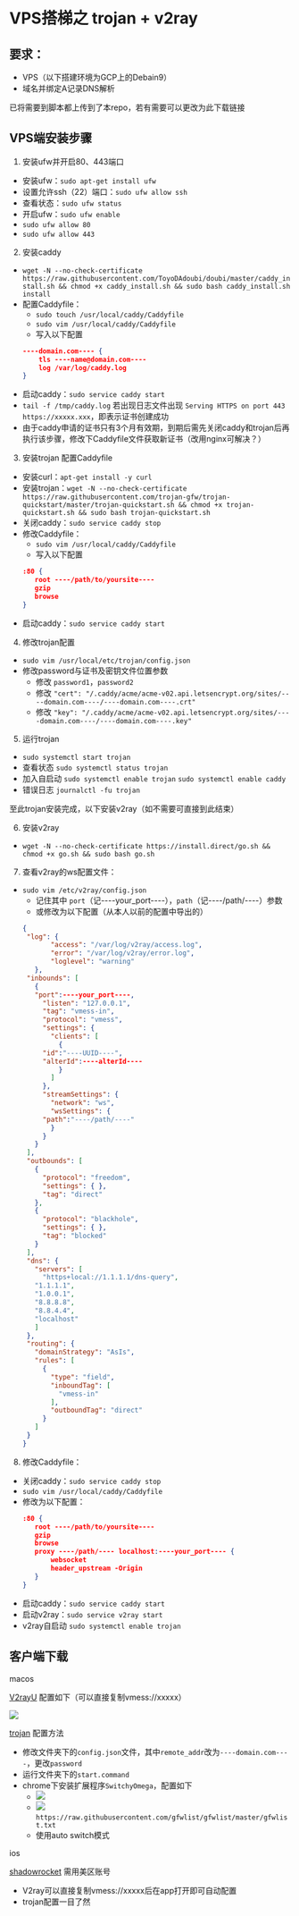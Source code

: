 # VPS搭梯之 trojan + v2ray

## 要求：
- VPS（以下搭建环境为GCP上的Debain9）
- 域名并绑定A记录DNS解析

已将需要到脚本都上传到了本repo，若有需要可以更改为此下载链接

## VPS端安装步骤

1. 安装ufw并开启80、443端口
  - 安装ufw：`sudo apt-get install ufw`
  - 设置允许ssh（22）端口：`sudo ufw allow ssh`
  - 查看状态：`sudo ufw status`
  - 开启ufw：`sudo ufw enable`
  - `sudo ufw allow 80`
  - `sudo ufw allow 443`

2. 安装caddy
  - `wget -N --no-check-certificate https://raw.githubusercontent.com/ToyoDAdoubi/doubi/master/caddy_install.sh && chmod +x caddy_install.sh && sudo bash caddy_install.sh install`
  - 配置Caddyfile：
     - `sudo touch /usr/local/caddy/Caddyfile`
	 - `sudo vim /usr/local/caddy/Caddyfile`
	 - 写入以下配置
	 ``` json
	 ----domain.com---- {
	     tls ----name@domain.com----
		 log /var/log/caddy.log
   	 }
     ```
  - 启动caddy：`sudo service caddy start`
  - `tail -f /tmp/caddy.log` 若出现日志文件出现 `Serving HTTPS on port 443  https://xxxxx.xxx`，即表示证书创建成功
  - 由于caddy申请的证书只有3个月有效期，到期后需先关闭caddy和trojan后再执行该步骤，修改下Caddyfile文件获取新证书（改用nginx可解决？）

3. 安装trojan 配置Caddyfile
  - 安装curl：`apt-get install -y curl`
  - 安装trojan：`wget -N --no-check-certificate https://raw.githubusercontent.com/trojan-gfw/trojan-quickstart/master/trojan-quickstart.sh && chmod +x trojan-quickstart.sh && sudo bash trojan-quickstart.sh`
  - 关闭caddy：`sudo service caddy stop`
  - 修改Caddyfile：
	 - `sudo vim /usr/local/caddy/Caddyfile`
	 - 写入以下配置
	 ```json
	:80 {
	    root ----/path/to/yoursite----
		gzip
		browse
	}
     ```
  - 启动caddy：`sudo service caddy start`

4. 修改trojan配置
  - `sudo vim /usr/local/etc/trojan/config.json`
  - 修改password与证书及密钥文件位置参数
    - 修改 `password1`，`password2`
	- 修改 `"cert": "/.caddy/acme/acme-v02.api.letsencrypt.org/sites/----domain.com----/----domain.com----.crt"`
	- 修改 `"key": "/.caddy/acme/acme-v02.api.letsencrypt.org/sites/----domain.com----/----domain.com----.key"`

5. 运行trojan
  - `sudo systemctl start trojan`
  - 查看状态 `sudo systemctl status trojan`
  - 加入自启动 `sudo systemctl enable trojan` `sudo systemctl enable caddy`
  - 错误日志 `journalctl -fu trojan`

  至此trojan安装完成，以下安装v2ray（如不需要可直接到此结束）
  
6. 安装v2ray
  - `wget -N --no-check-certificate https://install.direct/go.sh && chmod +x go.sh && sudo bash go.sh`
7. 查看v2ray的ws配置文件：
  - `sudo vim /etc/v2ray/config.json`
    - 记住其中 `port`（记----your_port----），`path`（记----/path/----）参数
    - 或修改为以下配置（从本人以前的配置中导出的）
	 ```json
    {
      "log": {
            "access": "/var/log/v2ray/access.log",
            "error": "/var/log/v2ray/error.log",
            "loglevel": "warning"
        },
      "inbounds": [
        {
        "port":----your_port----,
          "listen": "127.0.0.1", 
          "tag": "vmess-in", 
          "protocol": "vmess", 
          "settings": {
            "clients": [
              {
          "id":"----UUID----",
          "alterId":----alterId----
              }
            ]
          }, 
          "streamSettings": {
            "network": "ws", 
            "wsSettings": {
          "path":"----/path/----"
            }
          }
        }
      ], 
      "outbounds": [
        {
          "protocol": "freedom", 
          "settings": { }, 
          "tag": "direct"
        }, 
        {
          "protocol": "blackhole", 
          "settings": { }, 
          "tag": "blocked"
        }
      ], 
      "dns": {
        "servers": [
          "https+local://1.1.1.1/dns-query",
        "1.1.1.1",
        "1.0.0.1",
        "8.8.8.8",
        "8.8.4.4",
        "localhost"
        ]
      },
      "routing": {
        "domainStrategy": "AsIs", 
        "rules": [
          {
            "type": "field", 
            "inboundTag": [
              "vmess-in"
            ], 
            "outboundTag": "direct"
          }
        ]
      }
    }
     ```

8. 修改Caddyfile：
  - 关闭caddy：`sudo service caddy stop`
  - `sudo vim /usr/local/caddy/Caddyfile`
  - 修改为以下配置：
	 ```json
	:80 {
	    root ----/path/to/yoursite----
		gzip
		browse
		proxy ----/path/---- localhost:----your_port---- {
		    websocket
		    header_upstream -Origin
		}
	}
    ```
  - 启动caddy：`sudo service caddy start`
  - 启动v2ray：`sudo service v2ray start`
  - v2ray自启动 `sudo systemctl enable trojan`


## 客户端下载
macos 

[V2rayU](https://github.com/yanue/V2rayU) 配置如下（可以直接复制vmess://xxxxx）

![](v2ray.png)

[trojan](https://github.com/trojan-gfw/trojan) 配置方法
- 修改文件夹下的`config.json`文件，其中`remote_addr`改为`----domain.com----`，更改`password`
- 运行文件夹下的`start.command`
- chrome下安装扩展程序`SwitchyOmega`，配置如下
  - ![](switchomega1.png)
  - ![](switchomega2.png)
    `https://raw.githubusercontent.com/gfwlist/gfwlist/master/gfwlist.txt`
  - 使用auto switch模式

ios 

[shadowrocket](https://apps.apple.com/us/app/shadowrocket/id932747118) 需用美区账号
- V2ray可以直接复制vmess://xxxxx后在app打开即可自动配置
- trojan配置一目了然